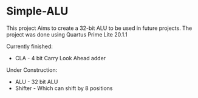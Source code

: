 # Simple-ALU
This project Aims to create a 32-bit ALU to be used in future projects. The project was done using Quartus Prime Lite 20.1.1

Currently finished:
- CLA - 4 bit Carry Look Ahead adder

Under Construction:
- ALU - 32 bit ALU
- Shifter - Which can shift by 8 positions

